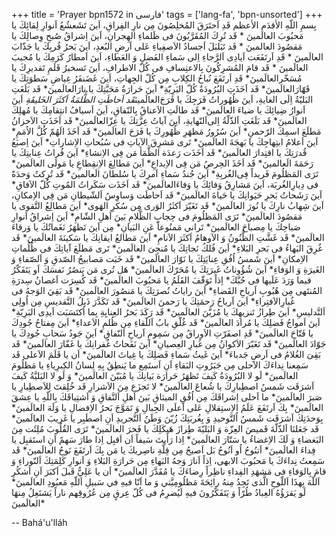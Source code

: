 +++
title = 'Prayer bpn1572 in فارسی'
tags = ['lang-fa', 'bpn-unsorted']
+++
بِسمِ اللّهِ الأقدَم الأعظم
قَدِ اَحتَرَقَ المُخلِصُونَ مِن نارِ الفِراقِ، اَينَ تَشَعشُعُ اَنوارِ لِقائِكَ يا مَحبُوبَ العالَمينَ * قَد تُرِكَ المُقَرَّبُونَ فی ظَلماءِ الهِجرانِ، اَينَ اِشراقُ صُبحِ وِصالِكَ يا مَقصُودَ العالمينَ * قَد تَبَلبَلَ اَجسادُ الاَصفِياءِ عَلی اَرضِ البُعدِ، اَينَ بَحرُ قُربِكَ يا جَذّابَ العالَمينَ * قَدِ اَرتَفَعَت اَيادِی اَلرَّجاءِ اِلی سَماءِ الفَضلِ وَ العَطاءِ، اَينَ اَمطارُ كَرَمِكَ يا مُجيبَ العالَمينَ * قَد قامَ المُشرِكُونَ بِالاعتِسافِ فی كُلّ الاطرافِ، اَينَ تَسخيرُ قَلَمِ تَقديرِكَ يا مُسَخّرالعالَمينَ* قَدِ اَرتَفَعَ نُباحُ الكِلابِ مِن كُلّ الجِهاتِ، اَينَ غَضَنفَرُ غِياضِ سَطوَتِكَ يا قَهّارَالعالَمينَ* قَد اَخَذَتِ البُرُودَةُ كُلّ البَرِيّةِ* اَينَ حَرارَةُ مَحَبَّتِكَ يا نارَالعالَمينَ* قَد بَلَغَتِ البَليّةُ اِلَی الغايةِ، اَينَ ظُهُوراتُ فَرَجِكَ يا فَرَجَ‌العالَمينَ*قَد اَحاطَتِ الظُّلمَةُ اَكثَرَ الخَليقَةِ* اَينَ اَنوارُ ضِيائِكَ يا ضياءَ العالَمينَ* قَد طالَتِ الاَعناقُ بِالنّفاقِ، اَينَ اَسيافُ انتِقامِكَ يا مُهلِكَ العالَمينَ* قَد بَلَغَتِ اَلذّلّةُ اِلی‌اَلنّهايةِ‌‌، اَينَ آياتُ عِزَّتِكَ يا عِزّالعالَمينَ* قَد اَخَذَتِ الاَحزانُ مَطلَعَ اسمِكَ الرّحمنِ* اَينَ سُرُورُ مَظهَرِ ظُهُورِكَ يا فَرَحَ العالَمينَ* قَد اَخَذَ الَهُمّ كُلَّ الاُمَمِ* اَينَ اَعلامُ ابتِهاجِكَ يا بَهجَةَ العالَمينَ* تَری مَشرِقَ الآياتِ فی سُبُحاتِ الاِشاراتِ* اَينَ اِصبَعُ قُدرَتِكَ يا اقتِدارَ العالَمينَ* قَد اَخَذَت رَعدَة الظَّمَأ مَن فِی الاِنشاءِ* اَينَ فُراتُ عِنايتِكَ يا رَحَمَةَ الَعالمينَ* قَد اَخَذَ الحِرصُ مَن فِی الاِبداعِ* اَينَ مَطالِعَ الاِنقِطاعِ يا مَولَی العالَمينَ* تَرَی المَظلُومَ فَريداً فِی‌الغُربِةِ* اَينَ جُندُ سَماءِ اَمرِكَ يا سُلطانَ الَعالمينَ* قَد تُرِكتُ وَحدَةً فی دِيارِالغُربَة، اَينَ مَشارِقُ وَفائِكَ يا وَفاءَالعالَمينَ* قَد اَخَذَت سَكَراتُ المُوتِ كُلّ الآفاقِ* اَينَ رَشَحاتُ بَحرِ حَيَوانِكَ يا حَياةَ العالَمينَ* قَد اَحاطَت وَساوِسُ اَلشّيطانِ مَن فِی الاِمكانِ، اَينَ شِهابُ نارِكَ يا نُورَ العالَمينَ* قَد تَغَيّرَ اَكثَرُ الوَری مِن سُكرِ الهَوی* اَينَ مَطالِعُ التَّقوی يا مَقصُودَ العالَمينَ‌* تَرَی المَظلُومَ فی حِجابِ الظَّلامِ بَينَ اَهلِ الشّامِ* اَينَ اِشراقُ اَنوارِ صَباحِكَ يا مِصباحَ العالَمينَ* تَراني مَمنُوعاً عَنِ البَيانِ* مِن اَينَ تَظهَرُ نَغَماتُكَ يا وَرقاءَ العالَمينَ* قَد غَشَّتِ الظُّنُونُ وَ الاَوهامُ اَكثَرَ الاَنامِ* اَينَ مَطالعُ ايقانِكَ يا سَكينَةَ العالَمينَ* قَد غُرِقَ البَهاءُ فی بَحرِ البَلاءِ* اَينَ فُلكُ نَجاتِكَ يا مُنجِیَ العالَمينَ* تَری مَطلَعَ آياتِكَ فی ظُلُماتِ الاِمكانِ* اَينَ شَمسُ اُفُقِ عِنايَتِكَ يا نَوّارَ العالَمينَ* قَد خَبَت مَصابيحُ الصّدقِ وَ اَلصّفاءِ وَ الغَيرَةِ وَ الوَفاءِ* اَينَ شُؤُوناتُ غَيرَتِكَ يا مُحَرّكَ العالَمينَ* هَل تُری مَن يَنصُرُ نَفسَكَ اَو يَتَفَكّرُ فيما وَرَدَ عَلَيها فی حُبَّكَ* اِذاً تَوَقّفَ القَلَمُ يا مَحبُوبَ العالَمينَ* قَد كُسِرَت اَغصانُ سِدرَةِ المُنتَهی مِن هُبُوبِ اَرياحِ القَضاءِ* اَينَ راياتُ نُصرَتِكَ يا مَنصُورَ العالَمينَ* قَد بَقِيَ الوَجهُ فی غُبارِالاَفتِراءِ* اَينَ اَرياحُ رَحمَتِكَ يا رَحمنَ ‌العالَمينَ* قَد تَكَدَّرَ ذَيلُ التَّقديسِ مِن اُولِی اَلتَّدليسِ* اَينَ طِرازُ تَنزيهِكَ يا مُزَيَّنَ العالَمينَ* قَد رَكَدَ بَحرُ العِنايِةِ بِما اُكتَسَبَت اَيدِی البَرِيّةِ* اَينَ اَمواجُ فَضلِكَ يا مُرادَ العالَمينَ* قَد غُلّقِ بابُ اَللّقاءِ مِن ظُلمِ الاَعداءِ* اَينَ مِفتاحُ جُودِكَ يا فَتّاحَ العالَمينَ* قَدِ اصفَرّتِ الاَوراقُ مِن سَمِومِ اَرياحِ اَلنّفاقِ* اَينَ جَودُ سَحابِ جُودِكَ يا جَوّادَ العالَمينَ* قَد تَغَبّرَ الاَكوانُ مِن غُبارِ العِصيانِ* اَينَ نَفَحاتُ غُفرانِكَ يا غَفّارَ العالَمينَ* قَد بَقِیَ الغُلامُ فی اَرضِ جَدباءَ* اَينَ غَيثُ سَماءِ فَضلِكَ يا غِياثَ العالَمينَ* اَن يا قَلَمَ الاَعلی قَد سَمِعنا نِداءَكَ الاَحلی مِن جَبَرُوتِ البَقاءِ اَنِ اَستَمِع ما يَنطِقُ بِهِ لِسانُ الكِبرِياءِ يا مَظلُومَ العالَمينَ* لَو لا البُرُودَةُ كَيفَ تَظهَرُ حَرارَة بَيانِكَ يا مُبَيّنَ العالَمينَ* وَ لَو لا البَليَّةُ كَيفَ اَشرَقَت شَمسُ اصطِبارِكَ يا شُعاعَ العالَمينَ* لا تَجزَع مِنَ الاَشرارِ قَد خُلِقتَ لِلاَصطِبارِ يا صَبرَ العالَمينَ* ما اَحلی اِشراقَكَ مِن اُفُقِ الميثاقِ بَينَ اَهلِ اَلنَّفاقِ وَ اَشتِياقَكَ بِاللّهِ يا عِشقَ العالَمينَ* بِكَ اَرتَفَعَ عَلَمُ الاِستِقلالِ عَلی اَعلَی الجِبالِ وَ تَمَوَّجَ بَحرُ الاِفضالِ يا وَلَهَ العالَمينَ* بِوَحدَتِكَ اَشرَقَت شَمسُ اُلتَّوحيدِ وَ بِغُربَتِكَ زُيّنَ وَطَنُ اَلتَّجريدِ اَنِ اصطَبِر يا غَريبَ العالَمينَ* قَد جَعَلنَا اَلذّلّةَ قَميصَ العِزّة وَ البَليّةَ طِرازَ هَيكَلِكَ يا فَخرَ العالَمينَ* تَرَی القُلُوبَ مُلِئَت مِنَ البَغضاءِ وَ لَكَ الاِغضاءُ يا سَتّارَ العالَمينَ* اِذا رَأَيتَ سَيفاً اَن اَقبِل  اِذا طارَ سَهمً اَنِ استَقبِل يا فِداءَ العالَمينَ* اَتنُوحُ اُو اَنُوحُ بَل اَصيحُ مِن قِلَّةِ ناصِريكَ يا مَن بِكَ اَرتَفَعَ نَوحُ العالَمينَ* قَد سَمِعتُ نِداءَكَ يا مَحبُوبَ الابهی، اِذاً اَنارَ وَجهُ البَهاءِ مِن حَرارَةِ البَلاءِ وَ اَنوارِ كَلِمَتِكَ اَلنّوراءِ وَ قامَ بِالوَفاءِ فی مَشهَدِ الفِداءِ ناظِراً رِضاءَكَ يا مُقَدَّرَ العالَمينَ* اَن يا عَلِيُّ قَبلَ اَكبَرَ اَنِ اَشكُرِ اَللّهَ بِهذَا اَللّوحِ الَّذی تَجِدُ  مِنهُ  رائِحَةَ مَظلُومِيَّتي وَ ما اَنّا فيهِ في سَبيلِ اَللّهِ مَعبُودِ العالَمينَ* لَو يَقرَؤُهُ العِبادُ طُرّاً وَ يَتَفَكّرُونَ فيهِ لَيُضرِمُ فی كُلّ عِرقٍ مِن عُرُوقِهم ناراً يَشتَعِلُ مِنهَا العالَمينَ*

-- Bahá'u'lláh
